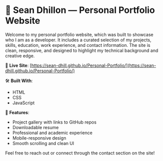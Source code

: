 # 💼 Sean Dhillon — Personal Portfolio Website

Welcome to my personal portfolio website, which was built to showcase who I am as a developer. It includes a curated selection of my projects, skills, education, work experience, and contact information. The site is clean, responsive, and designed to highlight my technical background and creative edge.

🔗 **Live Site**: [https://sean-dhill.github.io/Personal-Portfolio/](https://sean-dhill.github.io/Personal-Portfolio/)

🛠️ **Built With**:
- HTML
- CSS
- JavaScript

📁 **Features**:
- Project gallery with links to GitHub repos
- Downloadable resume
- Professional and academic experience
- Mobile-responsive design
- Smooth scrolling and clean UI

Feel free to reach out or connect through the contact section on the site!
